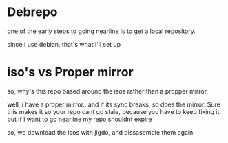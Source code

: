 # Debrepo
one of the early steps to going nearline is to get a local repository.

since i use debian, that's what i'll set up

# iso's vs Proper mirror
so, why's this repo based around the isos rather than a propper mirror.

well, i have a proper mirror.. and if its sync breaks, so does the mirror. 
Sure this makes it so your repo cant go stale, because you have to keep fixing it. but if i want to go nearline my repo shouldnt expire

so, we download the isos with jigdo, and dissasemble them again
